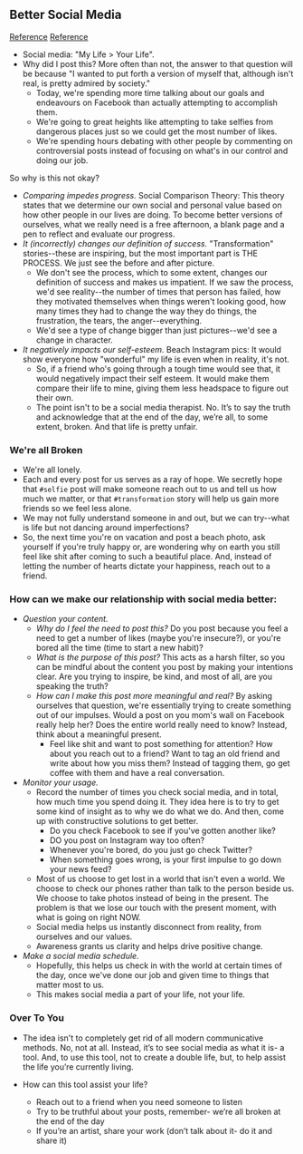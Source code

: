## Better Social Media
[Reference](http://monoshah.tumblr.com/post/160616505844/better-social-media-12)
[Reference](http://monoshah.tumblr.com/post/160869558589/better-social-media-22)

- Social media: "My Life > Your Life".
- Why did I post this? More often than not, the answer to that question will be because "I wanted to put forth a version of myself that, although isn't real, is pretty admired by society."
  - Today, we're spending more time talking about our goals and endeavours on Facebook than actually attempting to accomplish them.
  - We're going to great heights like attempting to take selfies from dangerous places just so we could get the most number of likes.
  - We're spending hours debating with other people by commenting on controversial posts instead of focusing on what's in our control and doing our job.

So why is this not okay?

- *Comparing impedes progress.* Social Comparison Theory: This theory states that we determine our own social and personal value based on how other people in our lives are doing. To become better versions of ourselves, what we really need is a free afternoon, a blank page and a pen to reflect and evaluate our progress.
- *It (incorrectly) changes our definition of success.* "Transformation" stories--these are inspiring, but the most important part is THE PROCESS. We just see the before and after picture.
  - We don't see the process, which to some extent, changes our definition of success and makes us impatient. If we saw the process, we'd see reality--the number of times that person has failed, how they motivated themselves when things weren't looking good, how many times they had to change the way they do things, the frustration, the tears, the anger--everything.
  - We'd see a type of change bigger than just pictures--we'd see a change in character.
- *It negatively impacts our self-esteem.* Beach Instagram pics: It would show everyone how "wonderful" my life is even when in reality, it's not.
  - So, if a friend who's going through a tough time would see that, it would negatively impact their self esteem. It would make them compare their life to mine, giving them less headspace to figure out their own.
  - The point isn't to be a social media therapist. No. It’s to say the truth and acknowledge that at the end of the day, we’re all, to some extent, broken. And that life is pretty unfair.

### We're all Broken

- We're all lonely.
- Each and every post for us serves as a ray of hope. We secretly hope that `#selfie` post will make someone reach out to us and tell us how much we matter, or that `#transformation` story will help us gain more friends so we feel less alone.
- We may not fully understand someone in and out, but we can try--what is life but not dancing around imperfections?
- So, the next time you're on vacation and post a beach photo, ask yourself if you're truly happy or, are wondering why on earth you still feel like shit after coming to such a beautiful place. And, instead of letting the number of hearts dictate your happiness, reach out to a friend.

### How can we make our relationship with social media better:

- *Question your content.*
  - *Why do I feel the need to post this?* Do you post because you feel a need to get a number of likes (maybe you're insecure?), or you're bored all the time (time to start a new habit)?
  - *What is the purpose of this post?* This acts as a harsh filter, so you can be mindful about the content you post by making your intentions clear. Are you trying to inspire, be kind, and most of all, are you speaking the truth?
  - *How can I make this post more meaningful and real?* By asking ourselves that question, we're essentially trying to create something out of our impulses. Would a post on you mom's wall on Facebook really help her? Does the entire world really need to know? Instead, think about a meaningful present.
    - Feel like shit and want to post something for attention? How about you reach out to a friend? Want to tag an old friend and write about how you miss them? Instead of tagging them, go get coffee with them and have a real conversation.
- *Monitor your usage.*
  - Record the number of times you check social media, and in total, how much time you spend doing it. They idea here is to try to get some kind of insight as to why we do what we do. And then, come up with constructive solutions to get better.
    - Do you check Facebook to see if you've gotten another like?
    - DO you post on Instagram way too often?
    - Whenever you're bored, do you just go check Twitter?
    - When something goes wrong, is your first impulse to go down your news feed?
  - Most of us choose to get lost in a world that isn't even a world. We choose to check our phones rather than talk to the person beside us. We choose to take photos instead of being in the present. The problem is that we lose our touch with the present moment, with what is going on right NOW.
  - Social media helps us instantly disconnect from reality, from ourselves and our values.
  - Awareness grants us clarity and helps drive positive change.
- *Make a social media schedule.*
  - Hopefully, this helps us check in with the world at certain times of the day, once we've done our job and given time to things that matter most to us.
  - This makes social media a part of your life, not your life.

### Over To You

- The idea isn't to completely get rid of all modern communicative methods. No, not at all. Instead, it’s to see social media as what it is- a tool. And, to use this tool, not to create a double life, but, to help assist the life you’re currently living.

- How can this tool assist your life?
  - Reach out to a friend when you need someone to listen
  - Try to be truthful about your posts, remember- we’re all broken at the end of the day
  - If you’re an artist, share your work (don’t talk about it- do it and share it)
